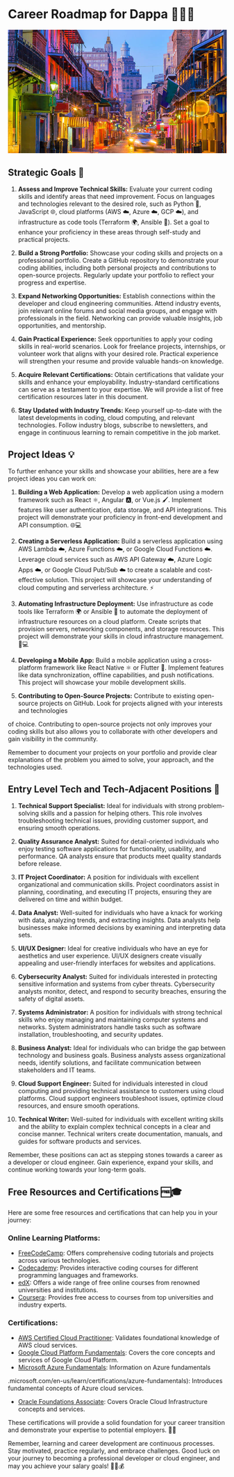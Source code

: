 # Career Roadmap for Dappa 👩‍💻🚀
![Tech Role](image.jpg)

## Strategic Goals 🎯

1. **Assess and Improve Technical Skills:** Evaluate your current coding skills and identify areas that need improvement. Focus on languages and technologies relevant to the desired role, such as Python 🐍, JavaScript 🌐, cloud platforms (AWS ☁️, Azure ☁️, GCP ☁️), and infrastructure as code tools (Terraform 🌍, Ansible 🤖). Set a goal to enhance your proficiency in these areas through self-study and practical projects.

2. **Build a Strong Portfolio:** Showcase your coding skills and projects on a professional portfolio. Create a GitHub repository to demonstrate your coding abilities, including both personal projects and contributions to open-source projects. Regularly update your portfolio to reflect your progress and expertise. 

3. **Expand Networking Opportunities:** Establish connections within the developer and cloud engineering communities. Attend industry events, join relevant online forums and social media groups, and engage with professionals in the field. Networking can provide valuable insights, job opportunities, and mentorship. 

4. **Gain Practical Experience:** Seek opportunities to apply your coding skills in real-world scenarios. Look for freelance projects, internships, or volunteer work that aligns with your desired role. Practical experience will strengthen your resume and provide valuable hands-on knowledge. 

5. **Acquire Relevant Certifications:** Obtain certifications that validate your skills and enhance your employability. Industry-standard certifications can serve as a testament to your expertise. We will provide a list of free certification resources later in this document. 

6. **Stay Updated with Industry Trends:** Keep yourself up-to-date with the latest developments in coding, cloud computing, and relevant technologies. Follow industry blogs, subscribe to newsletters, and engage in continuous learning to remain competitive in the job market. 
## Project Ideas 💡

To further enhance your skills and showcase your abilities, here are a few project ideas you can work on:

1. **Building a Web Application:** Develop a web application using a modern framework such as React ⚛️, Angular 🅰️, or Vue.js 🖌️. Implement features like user authentication, data storage, and API integrations. This project will demonstrate your proficiency in front-end development and API consumption. 🌐💻

2. **Creating a Serverless Application:** Build a serverless application using AWS Lambda ☁️, Azure Functions ☁️, or Google Cloud Functions ☁️. Leverage cloud services such as AWS API Gateway ☁️, Azure Logic Apps ☁️, or Google Cloud Pub/Sub ☁️ to create a scalable and cost-effective solution. This project will showcase your understanding of cloud computing and serverless architecture. ⚡

3. **Automating Infrastructure Deployment:** Use infrastructure as code tools like Terraform 🌍 or Ansible 🤖 to automate the deployment of infrastructure resources on a cloud platform. Create scripts that provision servers, networking components, and storage resources. This project will demonstrate your skills in cloud infrastructure management. 🚀💻

4. **Developing a Mobile App:** Build a mobile application using a cross-platform framework like React Native ⚛️ or Flutter 🦋. Implement features like data synchronization, offline capabilities, and push notifications. This project will showcase your mobile development skills. 

5. **Contributing to Open-Source Projects:** Contribute to existing open-source projects on GitHub. Look for projects aligned with your interests and technologies

 of choice. Contributing to open-source projects not only improves your coding skills but also allows you to collaborate with other developers and gain visibility in the community. 

Remember to document your projects on your portfolio and provide clear explanations of the problem you aimed to solve, your approach, and the technologies used. 

## Entry Level Tech and Tech-Adjacent Positions 🌟

1. **Technical Support Specialist:** Ideal for individuals with strong problem-solving skills and a passion for helping others. This role involves troubleshooting technical issues, providing customer support, and ensuring smooth operations.

2. **Quality Assurance Analyst:** Suited for detail-oriented individuals who enjoy testing software applications for functionality, usability, and performance. QA analysts ensure that products meet quality standards before release.

3. **IT Project Coordinator:** A position for individuals with excellent organizational and communication skills. Project coordinators assist in planning, coordinating, and executing IT projects, ensuring they are delivered on time and within budget.

4. **Data Analyst:** Well-suited for individuals who have a knack for working with data, analyzing trends, and extracting insights. Data analysts help businesses make informed decisions by examining and interpreting data sets.

5. **UI/UX Designer:** Ideal for creative individuals who have an eye for aesthetics and user experience. UI/UX designers create visually appealing and user-friendly interfaces for websites and applications.

6. **Cybersecurity Analyst:** Suited for individuals interested in protecting sensitive information and systems from cyber threats. Cybersecurity analysts monitor, detect, and respond to security breaches, ensuring the safety of digital assets.

7. **Systems Administrator:** A position for individuals with strong technical skills who enjoy managing and maintaining computer systems and networks. System administrators handle tasks such as software installation, troubleshooting, and security updates.

8. **Business Analyst:** Ideal for individuals who can bridge the gap between technology and business goals. Business analysts assess organizational needs, identify solutions, and facilitate communication between stakeholders and IT teams.

9. **Cloud Support Engineer:** Suited for individuals interested in cloud computing and providing technical assistance to customers using cloud platforms. Cloud support engineers troubleshoot issues, optimize cloud resources, and ensure smooth operations.

10. **Technical Writer:** Well-suited for individuals with excellent writing skills and the ability to explain complex technical concepts in a clear and concise manner. Technical writers create documentation, manuals, and guides for software products and services.

Remember, these positions can act as stepping stones towards a career as a developer or cloud engineer. Gain experience, expand your skills, and continue working towards your long-term goals.

## Free Resources and Certifications 🆓🎓

Here are some free resources and certifications that can help you in your journey:

### Online Learning Platforms:
- [FreeCodeCamp](https://www.freecodecamp.org/): Offers comprehensive coding tutorials and projects across various technologies.
- [Codecademy](https://www.codecademy.com/): Provides interactive coding courses for different programming languages and frameworks.
- [edX](https://www.edx.org/): Offers a wide range of free online courses from renowned universities and institutions.
- [Coursera](https://www.coursera.org/): Provides free access to courses from top universities and industry experts.

### Certifications:
- [AWS Certified Cloud Practitioner](https://aws.amazon.com/certification/certified-cloud-practitioner/): Validates foundational knowledge of AWS cloud services.
- [Google Cloud Platform Fundamentals](https://cloud.google.com/certification/cloud-engineer): Covers the core concepts and services of Google Cloud Platform.
- [Microsoft Azure Fundamentals](https://learn.microsoft.com/en-us/certifications/azure-fundamentals/): Information on Azure fundamentals 

.microsoft.com/en-us/learn/certifications/azure-fundamentals): Introduces fundamental concepts of Azure cloud services.
- [Oracle Foundations Associate](https://education.oracle.com/oci-foundations-2021-associate/pexam_1Z0-1085): Covers Oracle Cloud Infrastructure concepts and services.

These certifications will provide a solid foundation for your career transition and demonstrate your expertise to potential employers. 🌟🎉

Remember, learning and career development are continuous processes. Stay motivated, practice regularly, and embrace challenges. Good luck on your journey to becoming a professional developer or cloud engineer, and may you achieve your salary goals! 🚀💼💰
